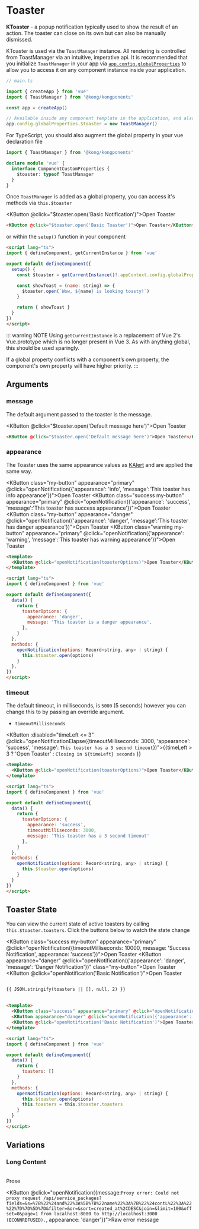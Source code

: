 # Toaster

**KToaster** - a popup notification typically used to show the result of an action. The toaster can close on its own but can also be manually dismissed.

KToaster is used via the `ToastManager` instance. All rendering is controlled from ToastManager via an intuitive, imperative api. It is recommended that you initialize `ToastManager` in your app via [`app.config.globalProperties`](https://vuejs.org/api/application.html#app-config-globalproperties) to allow you to access it on any component instance inside your application.

```ts
// main.ts

import { createApp } from 'vue'
import { ToastManager } from '@kong/kongponents'

const app = createApp()

// Available inside any component template in the application, and also on 'this' of any component instance
app.config.globalProperties.$toaster = new ToastManager()
```

For TypeScript, you should also augment the global property in your vue declaration file

```ts
import { ToastManager } from '@kong/kongponents'

declare module 'vue' {
  interface ComponentCustomProperties {
    $toaster: typeof ToastManager
  }
}
```

Once `ToastManager` is added as a global property, you can access it's methods via `this.$toaster`

<KButton @click="$toaster.open('Basic Notification')">Open Toaster</KButton>

```html
<KButton @click="$toaster.open('Basic Toaster')">Open Toaster</KButton>
```

or within the `setup()` function in your component

```html
<script lang="ts">
import { defineComponent, getCurrentInstance } from 'vue'

export default defineComponent({
  setup() {
    const $toaster = getCurrentInstance()?.appContext.config.globalProperties.$toaster

    const showToast = (name: string) => {
      $toaster.open(`Wow, ${name} is looking toasty!`)
    }

    return { showToast }
  }
})
</script>
```

::: warning NOTE
Using `getCurrentInstance` is a replacement of Vue 2's Vue.prototype which is no longer present in Vue 3. As with anything global, this should be used sparingly.

If a global property conflicts with a component’s own property, the component's own property will have higher priority.
:::

## Arguments

### message

The default argument passed to the toaster is the message.

<KButton @click="$toaster.open('Default message here')">Open Toaster</KButton>

```html
<KButton @click="$toaster.open('Default message here')">Open Toaster</KButton>
```

### appearance

The Toaster uses the same appearance values as [KAlert](/components/alert) and are applied the same way.

<KButton class="my-button" appearance="primary" @click="openNotification({'appearance': 'info', 'message':'This toaster has info appearance'})">Open Toaster</KButton>
<KButton class="success my-button" appearance="primary" @click="openNotification({'appearance': 'success', 'message':'This toaster has success appearance'})">Open Toaster</KButton>
<KButton class="my-button" appearance="danger" @click="openNotification({'appearance': 'danger', 'message':'This toaster has danger appearance'})">Open Toaster</KButton>
<KButton class="warning my-button" appearance="primary" @click="openNotification({'appearance': 'warning', 'message':'This toaster has warning appearance'})">Open Toaster</KButton>

```html
<template>
  <KButton @click="openNotification(toasterOptions)">Open Toaster</KButton>
</template>

<script lang="ts">
import { defineComponent } from 'vue'

export default defineComponent({
  data() {
    return {
      toasterOptions: {
        appearance: 'danger',
        message: 'This toaster is a danger appearance',
      },
    }
  },
  methods: {
    openNotification(options: Record<string, any> | string) {
      this.$toaster.open(options)
    }
  },
})
</script>
```

### timeout

The default timeout, in milliseconds, is `5000` (5 seconds) however you can change this to by passing an override argument.

- `timeoutMilliseconds`

<KButton :disabled="timeLeft <= 3" @click="openNotificationElapse({timeoutMilliseconds: 3000, 'appearance': 'success', 'message': `This toaster has a 3 second timeout`})">{{timeLeft > 3 ? 'Open Toaster' : `Closing in ${timeLeft} seconds` }}</KButton>

```html
<template>
  <KButton @click="openNotification(toasterOptions)">Open Toaster</KButton>
</template>

<script lang="ts">
import { defineComponent } from 'vue'

export default defineComponent({
  data() {
    return {
      toasterOptions: {
        appearance: 'success',
        timeoutMilliseconds: 3000,
        message: 'This toaster has a 3 second timeout'
      },
    }
  },
  methods: {
    openNotification(options: Record<string, any> | string) {
      this.$toaster.open(options)
    }
  }
})
</script>
```

## Toaster State

You can view the current state of active toasters by calling `this.$toaster.toasters`. Click the buttons below to watch the state change

<KButton class="success my-button" appearance="primary" @click="openNotification({timeoutMilliseconds: 10000, message: 'Success Notification', appearance: 'success'})">Open Toaster</KButton>
<KButton appearance="danger" @click="openNotification({'appearance': 'danger', 'message': 'Danger Notification'})" class="my-button">Open Toaster</KButton>
<KButton @click="openNotification('Basic Notification')">Open Toaster</KButton>

<pre class="language-json">
<code>
{{ JSON.stringify(toasters || [], null, 2) }}
</code>
</pre>

```html
<template>
  <KButton class="success" appearance="primary" @click="openNotification({timeoutMilliseconds: 10000, message: 'Success Notification', appearance: 'success'})">Open Toaster</KButton>
  <KButton appearance="danger" @click="openNotification({'appearance': 'danger', 'message': 'Danger Notification'})">Open Toaster</KButton>
  <KButton @click="openNotification('Basic Notification')">Open Toaster</KButton>
</template>

<script lang="ts">
import { defineComponent } from 'vue'

export default defineComponent({
  data() {
    return {
      toasters: []
    }
  },
  methods: {
    openNotification(options: Record<string, any> | string) {
      this.$toaster.open(options)
      this.toasters = this.$toaster.toasters
    }
  }
})
</script>
```

## Variations

### Long Content

<br>
<KButton @click="openNotification(`Before you release that email you're writing to spin up a new centralized decision-making group, it's worth talking about the four ways these groups consistently fail. They tend to be domineering, bottlenecked, status-oriented, or inert.`)" class="my-button">Prose</KButton>

<KButton @click="openNotification({message:`Proxy error: Could not proxy request /api/service_packages?fields=&s=%7B%22%24and%22%3A%5B%7B%22name%22%3A%7B%22%24contL%22%3A%22%22%7D%7D%5D%7D&filter=&or=&sort=created_at%2CDESC&join=&limit=100&offset=0&page=1 from localhost:8080 to http://localhost:3000 (ECONNREFUSED).`, appearance: 'danger'})">Raw error message</KButton>

<script lang="ts">
import { defineComponent, getCurrentInstance, ref } from 'vue'

export default defineComponent({
  setup() {
    const $toaster = getCurrentInstance()?.appContext.config.globalProperties.$toaster
    const toasters = ref([])
    const timeLeft = ref(4)

    const openNotification = (options: Record<string, any> | string): void => {
      $toaster.open(options)
      toasters.value = $toaster.toasters.value
    }

    const openNotificationElapse = (options: Record<string, any> | string): void => {
      $toaster.open(options)
      toasters.value = $toaster.toasters.value
      timeLeft.value -= 1
      const interval = setInterval(() => {
        timeLeft.value -= 1
        if (timeLeft.value === 0){
          timeLeft.value = 4
          clearInterval(interval)
        }
      }, 1000)
    }

    return {
      toasters,
      timeLeft,
      openNotification,
      openNotificationElapse,
    }
  },
})
</script>

<style lang="scss">
.my-button {
  margin-right: 4px !important;
}
.success.k-button {
  --KButtonPrimaryBase: var(--green-400, #42d782);
  --KButtonPrimaryHover: var(--green-300, #84e5ae);
  --KButtonPrimaryActive: var(--green-500, #07a88d)
}
.warning.k-button {
  --KButtonPrimaryBase: var(--yellow-300, #ffd68c);
  --KButtonPrimaryHover: var(--yellow-200, #ffe6ba);
  --KButtonPrimaryActive: var(--yellow-200, #ffe6ba);
  color: var(--black-70, $kui-color-text) !important;
}
</style>
